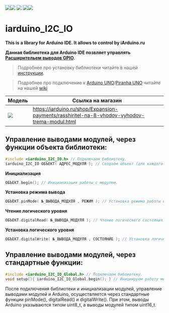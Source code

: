 [![](https://iarduino.ru/img/logo.svg)](https://iarduino.ru)[![](https://wiki.iarduino.ru/img/git-shop.svg?3)](https://iarduino.ru) [![](https://wiki.iarduino.ru/img/git-wiki.svg?2)](https://wiki.iarduino.ru) [![](https://wiki.iarduino.ru/img/git-lesson.svg?2)](https://lesson.iarduino.ru)[![](https://wiki.iarduino.ru/img/git-forum.svg?2)](http://forum.trema.ru)

# iarduino\_I2C\_IO

**This is a library for Arduino IDE. It allows to control []() by iArduino.ru**

**Данная библиотека для Arduino IDE позвляет управлять [Расширительем выводов GPIO](https://iarduino.ru/shop/Expansion-payments/rasshiritel-na-8-vhodov-vyhodov-trema-modul.html).**

> Подробнее про установку библиотеки читайте в нашей [инструкции](https://wiki.iarduino.ru/page/Installing_librari/).

> Подробнее про подключение к [Arduino UNO](https://iarduino.ru/shop/boards/arduino-uno-r3.html)/[Piranha UNO](https://iarduino.ru/shop/boards/piranha-uno-r3.html) читайте на нашей [wiki](https://wiki.iarduino.ru/page/rasshiritel-na-8-vhodov-vyhodov-trema-modul/)


| Модель | Ссылка на магазин |
|---|---|
| ![](https://wiki.iarduino.ru/img/resources/759/759.svg) | https://iarduino.ru/shop/Expansion-payments/rasshiritel-na-8-vhodov-vyhodov-trema-modul.html |

## Управление выводами модулей, через функции объекта библиотеки:

```C++
#include <iarduino_I2C_IO.h> // Подключаем библиотеку.
iarduino_I2C_IO ОБЪЕКТ( АДРЕС_МОДУЛЯ ); // Создаём объект (для каждого модуля, свой объект).
```

**Инициализация** 

```C++
ОБЪЕКТ.begin(); // Инициализация работы с модулем.
```

**Установка режима вывода** 

```C++
ОБЪЕКТ.pinMode( №_ВЫВОДА_МОДУЛЯ , РЕЖИМ ); // Установка режима работы вывода (вход или выход).
```

**Чтение логического уровня** 

```C++
ОБЪЕКТ.digitalRead( №_ВЫВОДА_МОДУЛЯ ); // Чтение логического состояния с вывода модуля.
```

**Установка логического уровня** 

```C++
ОБЪЕКТ.digitalWrite( №_ВЫВОДА_МОДУЛЯ , СОСТОЯНИЕ ); // Установка логического состояния на выводе.
```

## Управление выводами модулей, через стандартные функции:

```C++
#include <iarduino_I2C_IO_Global.h> // Подключаем библиотеку.
void setup(){ iarduino_I2C_IO_Global.begin(); } // Инициируем работу модулей.
```

После подключения библиотеки и инициализации модулей, управление выводами модулей и Arduino, осуществляется через стандартные функции pinMode(), digitalRead() и digitalWrite().
При этом, выводы Arduino указываются типом uint8\_t, а выводы модулей типом uint16\_t.
